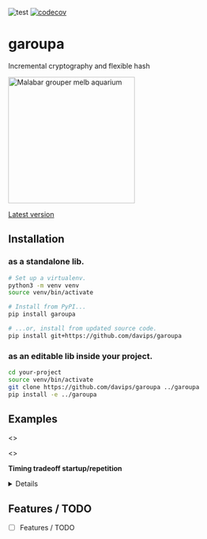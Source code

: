 ![test](https://github.com/davips/garoupa/workflows/test/badge.svg)
[![codecov](https://codecov.io/gh/davips/garoupa/branch/main/graph/badge.svg)](https://codecov.io/gh/davips/garoupa)

# garoupa
Incremental cryptography and flexible hash

<a title="fir0002  flagstaffotos [at] gmail.com Canon 20D + Tamron 28-75mm f/2.8, GFDL 1.2 &lt;http://www.gnu.org/licenses/old-licenses/fdl-1.2.html&gt;, via Wikimedia Commons" href="https://commons.wikimedia.org/wiki/File:Malabar_grouper_melb_aquarium.jpg"><img width="256" alt="Malabar grouper melb aquarium" src="https://upload.wikimedia.org/wikipedia/commons/thumb/a/a7/Malabar_grouper_melb_aquarium.jpg/256px-Malabar_grouper_melb_aquarium.jpg"></a>

[Latest version](https://github.com/davips/rndqts)

## Installation
### as a standalone lib.
```bash
# Set up a virtualenv. 
python3 -m venv venv
source venv/bin/activate

# Install from PyPI...
pip install garoupa

# ...or, install from updated source code.
pip install git+https://github.com/davips/garoupa
```

### as an editable lib inside your project.
```bash
cd your-project
source venv/bin/activate
git clone https://github.com/davips/garoupa ../garoupa
pip install -e ../garoupa
```

## Examples

<<creation>>

<<operation>>





**Timing tradeoff startup/repetition**
<details>
<p>

```python3
from timeit import timeit

from garoupa import Hash


def f():
    return Hash(12431434) * Hash(895784)


def f_compiled():
    return Hash(12431434, compiled=True) * Hash(895784, compiled=True)

t = timeit(f, number=1)
print("Normal warm up time:", round(t, 2), "s")
"""
Normal warm up time: 0.0 s
"""
```
```python3
t = timeit(f, number=100000)
print("Normal time:", round(t * 10, 2), "us")
"""
Normal time: 52.25 us
"""
```
```python3
t = timeit(f_compiled, number=1)
print("Compiled warm up time:", round(t, 2), "s")
"""
Compiled warm up time: 2.28 s
"""
```
```python3
t = timeit(f_compiled, number=100000)
print("Compiled time:", round(t * 10, 2), "us")
"""
Compiled time: 7.59 us
"""
```
</p>
</details>






## Features / TODO

* [ ] Features / TODO
